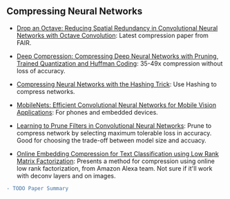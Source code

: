 ## Compressing Neural Networks
- [Drop an Octave: Reducing Spatial Redundancy in Convolutional Neural Networks with Octave Convolution](https://export.arxiv.org/abs/1904.05049): Latest compression paper from FAIR.


- [Deep Compression: Compressing Deep Neural Networks with Pruning, Trained Quantization and Huffman Coding](https://arxiv.org/abs/1510.00149): 35-49x compression without loss of accuracy.

- [Compressing Neural Networks with the Hashing Trick](https://arxiv.org/abs/1504.04788):  Use Hashing to compress networks.

- [MobileNets: Efficient Convolutional Neural Networks for Mobile Vision Applications](https://arxiv.org/abs/1704.04861): For phones and embedded devices.

- [Learning to Prune Filters in Convolutional Neural Networks](https://arxiv.org/abs/1801.07365): Prune to compress network by selecting maximum tolerable loss in accuracy. Good for choosing the trade-off between model size and accuacy.

- [Online Embedding Compression for Text Classification using Low Rank Matrix Factorization](https://arxiv.org/pdf/1811.00641): Presents a method for compression using online low rank factorization, from Amazon Alexa team. Not sure if it'll work with deconv layers and on images. 
```diff
- TODO Paper Summary
```
